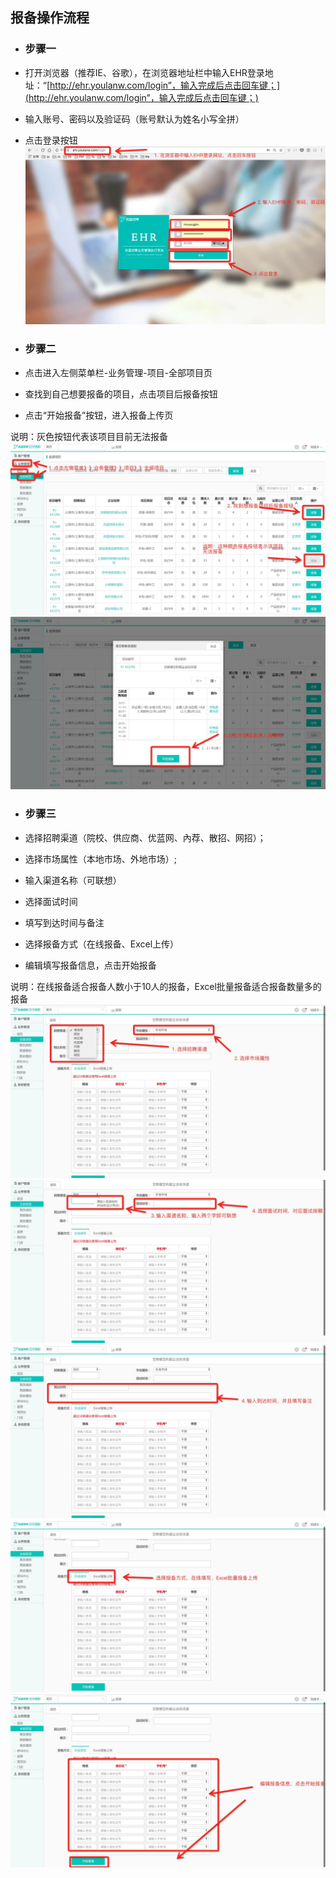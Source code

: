 ## 报备操作流程

* ### 步骤一
* 打开浏览器（推荐IE、谷歌），在浏览器地址栏中输入EHR登录地址：“[http://ehr.youlanw.com/login”，输入完成后点击回车键；](http://ehr.youlanw.com/login”，输入完成后点击回车键；)

* 输入账号、密码以及验证码（账号默认为姓名小写全拼）

* 点击登录按钮![](/assets/1511502203413.jpg)

* ### 步骤二
* 点击进入左侧菜单栏-业务管理-项目-全部项目页

* 查找到自己想要报备的项目，点击项目后报备按钮

* 点击“开始报备”按钮，进入报备上传页

说明：灰色按钮代表该项目目前无法报备![](/assets/1511503246211.jpg)![](/assets/1511503337749.jpg)

* ### 步骤三
* 选择招聘渠道（院校、供应商、优蓝网、內荐、散招、网招）；

* 选择市场属性（本地市场、外地市场）;

* 输入渠道名称（可联想）

* 选择面试时间

* 填写到达时间与备注

* 选择报备方式（在线报备、Excel上传）

* 编辑填写报备信息，点击开始报备

说明：在线报备适合报备人数小于10人的报备，Excel批量报备适合报备数量多的报备![](/assets/报备.jpg)![](/assets/报备二.jpg)![](/assets/报备三.jpg)![](/assets/报备4.jpg)![](/assets/报备5.jpg)

### 



